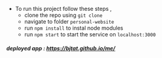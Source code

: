 - To run this project follow these steps ,
  - clone the repo using `git clone`
  - navigate to folder `personal-website`
  - run `npm install` to instal node modules
  - run `npm start` to start the service on `localhost:3000`

##### deployed app : https://bjtat.github.io/me/
